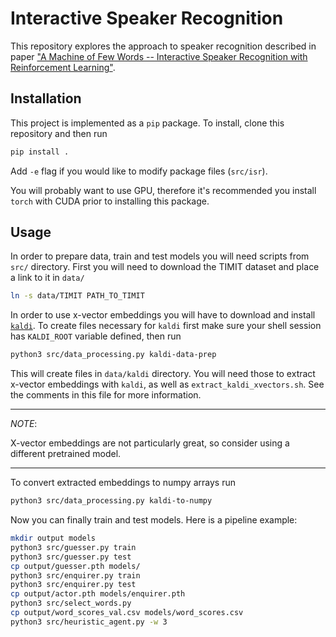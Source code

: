 # Interactive Speaker Recognition

This repository explores the approach to speaker recognition described in paper
["A Machine of Few Words -- Interactive Speaker Recognition with Reinforcement Learning"](https://arxiv.org/abs/2008.03127).

## Installation

This project is implemented as a `pip` package. To install, clone this
repository and then run
```sh
pip install .
```

Add `-e` flag if you would like to modify package files (`src/isr`).

You will probably want to use GPU, therefore it's recommended you install
`torch` with CUDA prior to installing this package.

## Usage

In order to prepare data, train and test models you will need scripts from `src/`
directory. First you will need to download the TIMIT dataset and place a link to
it in `data/`
```sh
ln -s data/TIMIT PATH_TO_TIMIT
```

In order to use x-vector embeddings you will have to download and install
[`kaldi`](http://kaldi-asr.org/). To create files necessary for `kaldi` first
make sure your shell session has `KALDI_ROOT` variable defined, then run
```sh
python3 src/data_processing.py kaldi-data-prep
```
This will create files in `data/kaldi` directory. You will need those to extract
x-vector embeddings with `kaldi`, as well as `extract_kaldi_xvectors.sh`. See the
comments in this file for more information.

---
*NOTE*:

X-vector embeddings are not particularly great, so consider using a different 
pretrained model.

---

To convert extracted embeddings to numpy arrays run
```sh
python3 src/data_processing.py kaldi-to-numpy
```

Now you can finally train and test models. Here is a pipeline example:
```sh
mkdir output models
python3 src/guesser.py train
python3 src/guesser.py test
cp output/guesser.pth models/
python3 src/enquirer.py train
python3 src/enquirer.py test
cp output/actor.pth models/enquirer.pth
python3 src/select_words.py
cp output/word_scores_val.csv models/word_scores.csv
python3 src/heuristic_agent.py -w 3
```
